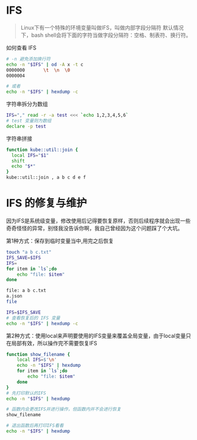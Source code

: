 IFS
===

> Linux下有一个特殊的环境变量叫做IFS，叫做内部字段分隔符
> 默认情况下，bash shell会将下面的字符当做字段分隔符：空格、制表符、换行符。

如何查看 IFS

````bash
# -n 避免添加换行符
echo -n "$IFS" | od -A x -t c
0000000       \t  \n  \0                                    
0000004

# 或者
echo -n "$IFS" | hexdump -c


````

字符串拆分为数组
````bash
IFS="," read -r -a test <<< `echo 1,2,3,4,5,6`
# test 变量则为数组
declare -p test
````

字符串拼接
```bash
function kube::util::join {
  local IFS="$1"
  shift
  echo "$*"
}
kube::util::join , a b c d e f 
```

IFS 的修复与维护
===
因为IFS是系统级变量，修改使用后记得要恢复原样，否则后续程序就会出现一些奇奇怪怪的异常，别怪我没告诉你啊，我自己曾经因为这个问题踩了个大坑。

第1种方式：保存到临时变量当中,用完之后恢复

````bash
touch "a b c.txt"  
IFS_SAVE=$IFS
IFS=         
for item in `ls`;do
    echo "file: $item"
done

file: a b c.txt
a.json
file

IFS=$IFS_SAVE
# 查看恢复后的 IFS 变量
echo -n "$IFS" | hexdump -c
````

第2种方式：使用local来声明要使用的IFS变量来覆盖全局变量，由于local变量只在局部有效，所以操作完不需要恢复IFS


````bash
function show_filename {
    local IFS=$'\n'
    echo -n "$IFS" | hexdump
    for item in `ls`;do
        echo "file: $item"
    done
}
# 先打印默认的IFS
echo -n "$IFS" | hexdump

# 函数内会更改IFS并进行操作，但函数内并不会进行恢复
show_filename

# 退出函数后再打印IFS看看
echo -n "$IFS" | hexdump




````

